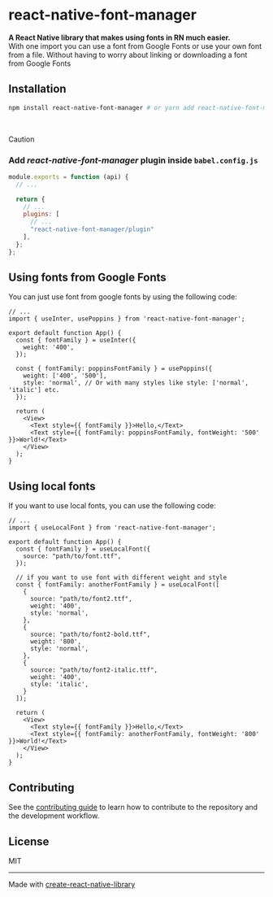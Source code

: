 # react-native-font-manager
**A React Native library that makes using fonts in RN much easier.**
<br/>
With one import you can use a font from Google Fonts or use your own font from a file. Without having to worry about linking or downloading a font from Google Fonts

## Installation

```sh
npm install react-native-font-manager # or yarn add react-native-font-manager
```
 <br/>

> [!CAUTION]
> ### Add *react-native-font-manager* plugin inside ```babel.config.js```

```js
module.exports = function (api) {
  // ...

  return {
    // ...
    plugins: [
      // ...
      "react-native-font-manager/plugin"
    ],
  };
};

```
## Using fonts from Google Fonts
You can just use font from google fonts by using the following code:
```tsx
// ...
import { useInter, usePoppins } from 'react-native-font-manager';

export default function App() {
  const { fontFamily } = useInter({
    weight: '400',
  });

  const { fontFamily: poppinsFontFamily } = usePoppins({
    weight: ['400', '500'],
    style: 'normal', // Or with many styles like style: ['normal', 'italic'] etc.
  });

  return (
    <View>
      <Text style={{ fontFamily }}>Hello,</Text>
      <Text style={{ fontFamily: poppinsFontFamily, fontWeight: '500' }}>World!</Text>
    </View>
  );
}
```


## Using local fonts
If you want to use local fonts, you can use the following code:
```tsx
// ...
import { useLocalFont } from 'react-native-font-manager';

export default function App() {
  const { fontFamily } = useLocalFont({
    source: "path/to/font.ttf",
  });

  // if you want to use font with different weight and style
  const { fontFamily: anotherFontFamily } = useLocalFont([
    {
      source: "path/to/font2.ttf",
      weight: '400',
      style: 'normal',
    },
    {
      source: "path/to/font2-bold.ttf",
      weight: '800',
      style: 'normal',
    },
    {
      source: "path/to/font2-italic.ttf",
      weight: '400',
      style: 'italic',
    }
  ]);

  return (
    <View>
      <Text style={{ fontFamily }}>Hello,</Text>
      <Text style={{ fontFamily: anotherFontFamily, fontWeight: '800' }}>World!</Text>
    </View>
  );
}
```

## Contributing

See the [contributing guide](CONTRIBUTING.md) to learn how to contribute to the repository and the development workflow.

## License

MIT

---

Made with [create-react-native-library](https://github.com/callstack/react-native-builder-bob)

